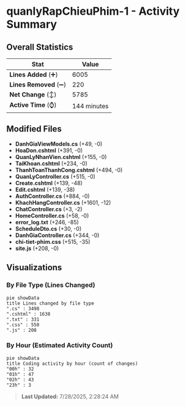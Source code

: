 # quanlyRapChieuPhim-1 - Activity Summary 

## Overall Statistics

| Stat                   | Value                                                             |
| ---------------------- | ----------------------------------------------------------------- |
| **Lines Added** (➕)   | 6005                                          |
| **Lines Removed** (➖) | 220                                        |
| **Net Change** (↕)    | 5785                |
| **Active Time** (⌚)   | 144 minutes |


## Modified Files
- **DanhGiaViewModels.cs** (+49, -0)
- **HoaDon.cshtml** (+391, -0)
- **QuanLyNhanVien.cshtml** (+155, -0)
- **TaiKhoan.cshtml** (+234, -0)
- **ThanhToanThanhCong.cshtml** (+494, -0)
- **QuanLyController.cs** (+515, -0)
- **Create.cshtml** (+139, -48)
- **Edit.cshtml** (+139, -38)
- **AuthController.cs** (+884, -0)
- **KhachHangController.cs** (+1601, -12)
- **ChatController.cs** (+3, -2)
- **HomeController.cs** (+58, -0)
- **error_log.txt** (+246, -85)
- **ScheduleDto.cs** (+30, -0)
- **DanhGiaController.cs** (+344, -0)
- **chi-tiet-phim.css** (+515, -35)
- **site.js** (+208, -0)

## Visualizations

### By File Type (Lines Changed)

```mermaid
pie showData
title Lines changed by file type
".cs" : 3498
".cshtml" : 1638
".txt" : 331
".css" : 550
".js" : 208
```

### By Hour (Estimated Activity Count)

```mermaid
pie showData
title Coding activity by hour (count of changes)
"00h" : 32
"01h" : 47
"02h" : 43
"23h" : 3
```


> **Last Updated:** 7/28/2025, 2:28:24 AM